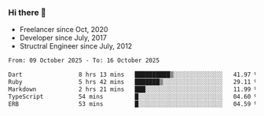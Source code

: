 ### Hi there 👋

- Freelancer since Oct, 2020
- Developer since July, 2017
- Structral Engineer since July, 2012

<!--START_SECTION:waka-->

```txt
From: 09 October 2025 - To: 16 October 2025

Dart                8 hrs 13 mins   ██████████▒░░░░░░░░░░░░░░   41.97 %
Ruby                5 hrs 42 mins   ███████▒░░░░░░░░░░░░░░░░░   29.11 %
Markdown            2 hrs 21 mins   ███░░░░░░░░░░░░░░░░░░░░░░   11.99 %
TypeScript          54 mins         █░░░░░░░░░░░░░░░░░░░░░░░░   04.60 %
ERB                 53 mins         █░░░░░░░░░░░░░░░░░░░░░░░░   04.59 %
```

<!--END_SECTION:waka-->
